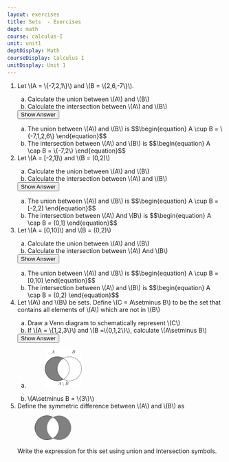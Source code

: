 ```yaml
---
layout: exercises
title: Sets  - Exercises
dept: math
course: calculus-I
unit: unit1
deptDisplay: Math
courseDisplay: Calculus I
unitDisplay: Unit 1
---
```

<ol>
<li> <div class="exercise">  Let \(A = \{-7,2,1\}\) and \(B = \{2,6,-7\}\).
<ol type="a">
<li> Calculate the union between \(A\) and \(B\)
</li>
<li> Calculate the intersection between \(A\) and \(B\)
</li></ol>

<div class="answerBox"> 
 <button onclick="myFunction('answer7')" class="answerButton">Show Answer</button> 
 <div  id='answer7' class="answer" >
<ol type="a">
<li> The union between \(A\) and \(B\) is 
$$\begin{equation}
A \cup B = \{-7,1,2,6\}
\end{equation}$$
</li>
<li> The intersection between \(A\) and \(B\) is 
$$\begin{equation}
A \cap B = \{-7,2\}
\end{equation}$$
</li></ol>
</div> 
 </div>

</div> </li>
<li> <div class="exercise">  Let \(A = [-2,1]\) and \(B = (0,2)\)
<ol type="a">
<li> Calculate the union between \(A\) and \(B\)
</li>
<li> Calculate the intersection between \(A\) and \(B\)
</li></ol>

<div class="answerBox"> 
 <button onclick="myFunction('answer26')" class="answerButton">Show Answer</button> 
 <div  id='answer26' class="answer" >
<ol type="a">
<li> The union between \(A\) and \(B\) is 
$$\begin{equation}
A \cup B = [-2,2)
\end{equation}$$
</li>
<li> The intersection between \(A\) And \(B\) is 
$$\begin{equation}
A \cap B = (0,1]
\end{equation}$$
</li></ol>
</div> 
 </div>

</div> </li>
<li> <div class="exercise">  Let \(A = [0,10]\) and \(B = (0,2)\)
<ol type="a">
<li> Calculate the union between \(A\) and \(B\)
</li>
<li> Calculate the intersection between \(A\) And \(B\)
</li></ol>

<div class="answerBox"> 
 <button onclick="myFunction('answer45')" class="answerButton">Show Answer</button> 
 <div  id='answer45' class="answer" >
<ol type="a">
<li> The union between \(A\) and \(B\) is
$$\begin{equation}
A \cup B = [0,10]
\end{equation}$$
</li>
<li> The intersection between \(A\) and \(B\) is
$$\begin{equation}
A \cap B = (0,2)
\end{equation}$$
</li></ol>
</div> 
 </div>

</div> </li>
<li> <div class="exercise">  Let \(A\) and \(B\) be sets. Define \(C = A\setminus B\) to be the set that contains all elements of \(A\) which are not in \(B\)

<ol type="a">
<li> Draw a Venn diagram to schematically represent \(C\)
</li>
<li> If \(A = \{1,2,3\}\) and \(B =\{0,1,2\}\), calculate \(A\setminus B\)
</li></ol>

<div class="answerBox"> 
 <button onclick="myFunction('answer65')" class="answerButton">Show Answer</button> 
 <div  id='answer65' class="answer" >
<ol type="a">
<li> 
<figure class="center"><p><img src="figures/setminus_venn_diagram.pdf" alt="Function" class="center" style="width:85.438px;height:90.31px;"> </p></figure>
</li>
<li> \(A\setminus B = \{3\}\)
</li></ol>
</div> 
 </div>

</div> </li>
<li> <div class="exercise">  Define the symmetric difference between \(A\) and \(B\) as 

<figure class="center"><p><img src="figures/symm_diff_venn_diagram.pdf" alt="Function" class="center" style="width:85.239px;height:57.091px;"> </p></figure>

Write the expression for this set using union and intersection symbols.

</div> </li></ol>


